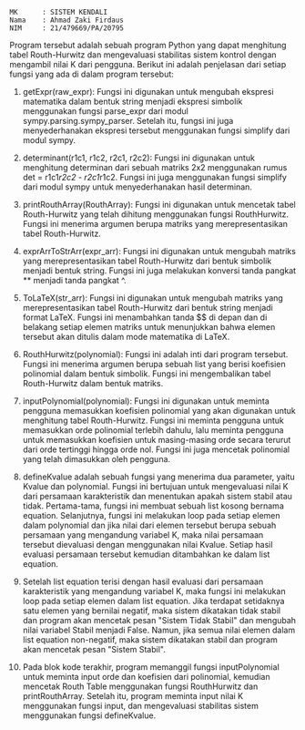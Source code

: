     MK      : SISTEM KENDALI
    Nama    : Ahmad Zaki Firdaus
    NIM     : 21/479669/PA/20795

Program tersebut adalah sebuah program Python yang dapat menghitung tabel Routh-Hurwitz dan mengevaluasi stabilitas sistem kontrol dengan mengambil nilai K dari pengguna. Berikut ini adalah penjelasan dari setiap fungsi yang ada di dalam program tersebut:

1. getExpr(raw_expr): Fungsi ini digunakan untuk mengubah ekspresi matematika dalam bentuk string menjadi ekspresi simbolik menggunakan fungsi parse_expr dari modul sympy.parsing.sympy_parser. Setelah itu, fungsi ini juga menyederhanakan ekspresi tersebut menggunakan fungsi simplify dari modul sympy.

2. determinant(r1c1, r1c2, r2c1, r2c2): Fungsi ini digunakan untuk menghitung determinan dari sebuah matriks 2x2 menggunakan rumus det = r1c1*r2c2 - r2c1*r1c2. Fungsi ini juga menggunakan fungsi simplify dari modul sympy untuk menyederhanakan hasil determinan.

3. printRouthArray(RouthArray): Fungsi ini digunakan untuk mencetak tabel Routh-Hurwitz yang telah dihitung menggunakan fungsi RouthHurwitz. Fungsi ini menerima argumen berupa matriks yang merepresentasikan tabel Routh-Hurwitz.

4. exprArrToStrArr(expr_arr): Fungsi ini digunakan untuk mengubah matriks yang merepresentasikan tabel Routh-Hurwitz dari bentuk simbolik menjadi bentuk string. Fungsi ini juga melakukan konversi tanda pangkat ** menjadi tanda pangkat ^.

5. ToLaTeX(str_arr): Fungsi ini digunakan untuk mengubah matriks yang merepresentasikan tabel Routh-Hurwitz dari bentuk string menjadi format LaTeX. Fungsi ini menambahkan tanda $$ di depan dan di belakang setiap elemen matriks untuk menunjukkan bahwa elemen tersebut akan ditulis dalam mode matematika di LaTeX.

6. RouthHurwitz(polynomial): Fungsi ini adalah inti dari program tersebut. Fungsi ini menerima argumen berupa sebuah list yang berisi koefisien polinomial dalam bentuk simbolik. Fungsi ini mengembalikan tabel Routh-Hurwitz dalam bentuk matriks.

7. inputPolynomial(polynomial): Fungsi ini digunakan untuk meminta pengguna memasukkan koefisien polinomial yang akan digunakan untuk menghitung tabel Routh-Hurwitz. Fungsi ini meminta pengguna untuk memasukkan orde polinomial terlebih dahulu, lalu meminta pengguna untuk memasukkan koefisien untuk masing-masing orde secara terurut dari orde tertinggi hingga orde nol. Fungsi ini juga mencetak polinomial yang telah dimasukkan oleh pengguna.

8. defineKvalue adalah sebuah fungsi yang menerima dua parameter, yaitu Kvalue dan polynomial. Fungsi ini bertujuan untuk mengevaluasi nilai K dari persamaan karakteristik dan menentukan apakah sistem stabil atau tidak. Pertama-tama, fungsi ini membuat sebuah list kosong bernama equation. Selanjutnya, fungsi ini melakukan loop pada setiap elemen dalam polynomial dan jika nilai dari elemen tersebut berupa sebuah persamaan yang mengandung variabel K, maka nilai persamaan tersebut dievaluasi dengan menggunakan nilai Kvalue. Setiap hasil evaluasi persamaan tersebut kemudian ditambahkan ke dalam list equation.

9. Setelah list equation terisi dengan hasil evaluasi dari persamaan karakteristik yang mengandung variabel K, maka fungsi ini melakukan loop pada setiap elemen dalam list equation. Jika terdapat setidaknya satu elemen yang bernilai negatif, maka sistem dikatakan tidak stabil dan program akan mencetak pesan "Sistem Tidak Stabil" dan mengubah nilai variabel Stabil menjadi False. Namun, jika semua nilai elemen dalam list equation non-negatif, maka sistem dikatakan stabil dan program akan mencetak pesan "Sistem Stabil".

10. Pada blok kode terakhir, program memanggil fungsi inputPolynomial untuk meminta input orde dan koefisien dari polinomial, kemudian mencetak Routh Table menggunakan fungsi RouthHurwitz dan printRouthArray. Setelah itu, program meminta input nilai K menggunakan fungsi input, dan mengevaluasi stabilitas sistem menggunakan fungsi defineKvalue.